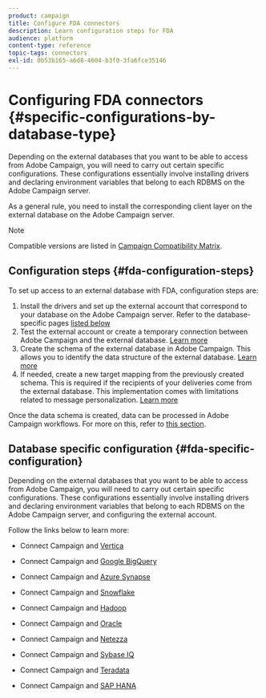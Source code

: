 ```yaml
---
product: campaign
title: Configure FDA connectors
description: Learn configuration steps for FDA
audience: platform
content-type: reference
topic-tags: connectors
exl-id: 0b53b165-a6d8-4604-b3f0-3fa6fce35146
---
```

# Configuring FDA connectors {#specific-configurations-by-database-type}

Depending on the external databases that you want to be able to access from Adobe Campaign, you will need to carry out certain specific configurations. These configurations essentially involve installing drivers and declaring environment variables that belong to each RDBMS on the Adobe Campaign server.

As a general rule, you need to install the corresponding client layer on the external database on the Adobe Campaign server.

>[!NOTE]
>
>Compatible versions are listed in [Campaign Compatibility Matrix](../../rn/using/compatibility-matrix.md#FederatedDataAccessFDA).
>

## Configuration steps {#fda-configuration-steps}

To set up access to an external database with FDA, configuration steps are:

1. Install the drivers and set up the external account that correspond to your database on the Adobe Campaign server. Refer to the database-specific pages [listed below](#fda-specific-configuration)
1. Test the external account or create a temporary connection between Adobe Campaign and the external database. [Learn more](../../installation/using/connecting-to-database.md)
1. Create the schema of the external database in Adobe Campaign. This allows you to identify the data structure of the external database. [Learn more](../../installation/using/creating-data-schema.md)
1. If needed, create a new target mapping from the previously created schema. This is required if the recipients of your deliveries come from the external database. This implementation comes with limitations related to message personalization. [Learn more](../../installation/using/defining-data-mapping.md)

Once the data schema is created, data can be processed in Adobe Campaign workflows. For more on this, refer to [this section](../../workflow/using/accessing-an-external-database--fda-.md).

## Database specific configuration {#fda-specific-configuration}

Depending on the external databases that you want to be able to access from Adobe Campaign, you will need to carry out certain specific configurations. These configurations essentially involve installing drivers and declaring environment variables that belong to each RDBMS on the Adobe Campaign server, and configuring the external account.

Follow the links below to learn more:

* Connect Campaign and [Vertica](../../installation/using/configure-fda-vertica.md)

* Connect Campaign and [Google BigQuery](../../installation/using/configure-fda-google-big-query.md)

* Connect Campaign and [Azure Synapse](../../installation/using/configure-fda-synapse.md)

* Connect Campaign and [Snowflake](../../installation/using/configure-fda-snowflake.md)

* Connect Campaign and [Hadoop](../../installation/using/configure-fda-hadoop.md)

* Connect Campaign and [Oracle](../../installation/using/configure-fda-oracle.md)

* Connect Campaign and [Netezza](../../installation/using/configure-fda-netezza.md)

* Connect Campaign and [Sybase IQ](../../installation/using/configure-fda-sybase.md)

* Connect Campaign and [Teradata](../../installation/using/configure-fda-teradata.md)

* Connect Campaign and [SAP HANA](../../installation/using/configure-fda-sap-hana.md)
